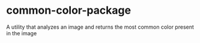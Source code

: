 # common-color-package
A utility that analyzes an image and returns the most common color present in the image
